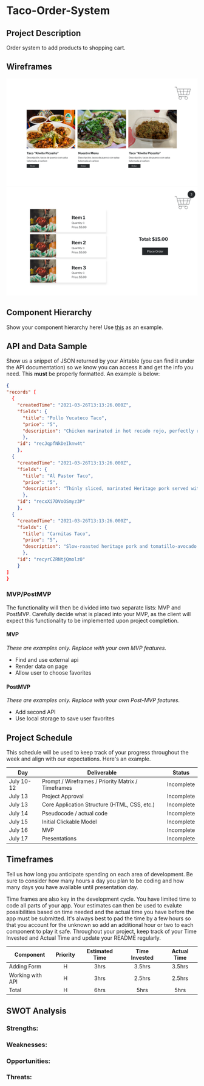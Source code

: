 # Taco-Order-System

## Project Description

Order system to add products to shopping cart.

## Wireframes

<img src="./src/Product Page.png"/>
<img src="./src/Order Page.png"/>

## Component Hierarchy

Show your component hierarchy here! Use [this](https://cms-assets.tutsplus.com/uploads/users/1795/posts/30352/image/GettingStartedWithReduxTutorial-React-Component-Structure.png) as an example.

## API and Data Sample

Show us a snippet of JSON returned by your Airtable (you can find it under the API documentation) so we know you can access it and get the info you need. This **must** be properly formatted. An example is below:

```json
{
"records" [
  {
    "createdTime": "2021-03-26T13:13:26.000Z",
    "fields": {
      "title": "Pollo Yucateco Taco",
      "price": "5",
      "description": "Chicken marinated in hot recado rojo, perfectly ro… with refried beans and tomatillo-avocado salsa. "
      },
    "id": "recJqpfNkDeIknw4t"
    },
  {
    "createdTime": "2021-03-26T13:13:26.000Z",
    "fields": {
      "title": "Al Pastor Taco",
      "price": "5",
      "description": "Thinly sliced, marinated Heritage pork served with cilantro, onions, and roasted pineapple."
      },
    "id": "recxXi7DVoOSmyz3P"
    },
  {
    "createdTime": "2021-03-26T13:13:26.000Z",
    "fields": {
      "title": "Carnitas Taco",
      "price": "5",
      "description": "Slow-roasted heritage pork and tomatillo-avocado s…pped with cilantro, onions, and spicy escabeche."
      },
    "id": "recyrCZRNtjQmolzO"
    }
]
}
```

### MVP/PostMVP

The functionality will then be divided into two separate lists: MVP and PostMVP. Carefully decide what is placed into your MVP, as the client will expect this functionality to be implemented upon project completion.

#### MVP

_These are examples only. Replace with your own MVP features._

- Find and use external api
- Render data on page
- Allow user to choose favorites

#### PostMVP

_These are examples only. Replace with your own Post-MVP features._

- Add second API
- Use local storage to save user favorites

## Project Schedule

This schedule will be used to keep track of your progress throughout the week and align with our expectations. Here's an example.

| Day        | Deliverable                                        | Status     |
| ---------- | -------------------------------------------------- | ---------- |
| July 10-12 | Prompt / Wireframes / Priority Matrix / Timeframes | Incomplete |
| July 13    | Project Approval                                   | Incomplete |
| July 13    | Core Application Structure (HTML, CSS, etc.)       | Incomplete |
| July 14    | Pseudocode / actual code                           | Incomplete |
| July 15    | Initial Clickable Model                            | Incomplete |
| July 16    | MVP                                                | Incomplete |
| July 17    | Presentations                                      | Incomplete |

## Timeframes

Tell us how long you anticipate spending on each area of development. Be sure to consider how many hours a day you plan to be coding and how many days you have available until presentation day.

Time frames are also key in the development cycle. You have limited time to code all parts of your app. Your estimates can then be used to evalute possibilities based on time needed and the actual time you have before the app must be submitted. It's always best to pad the time by a few hours so that you account for the unknown so add an additional hour or two to each component to play it safe. Throughout your project, keep track of your Time Invested and Actual Time and update your README regularly.

| Component        | Priority | Estimated Time | Time Invested | Actual Time |
| ---------------- | :------: | :------------: | :-----------: | :---------: |
| Adding Form      |    H     |      3hrs      |    3.5hrs     |   3.5hrs    |
| Working with API |    H     |      3hrs      |    2.5hrs     |   2.5hrs    |
| Total            |    H     |      6hrs      |     5hrs      |    5hrs     |

## SWOT Analysis

### Strengths:

### Weaknesses:

### Opportunities:

### Threats:

